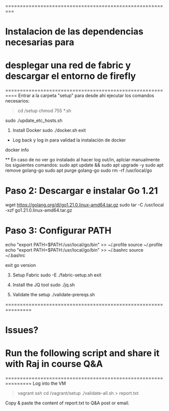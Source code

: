=========================================================
# Instalacion de las dependencias necesarias para
# desplegar una red de fabric y descargar el entorno de firefly
==========================================================
Entrar a la carpeta "setup" para desde ahí ejecutar los comandos necesarios:
> cd /setup
> chmod 755 *.sh

sudo ./update_etc_hosts.sh

1. Install Docker
sudo  ./docker.sh
exit

* Log back y log in para validad la instalación de docker

docker info

<!-- 2. Install GoLang
sudo  ./go.sh

* Log back in to the VM & check GoLang version -->


** En caso de no ver go instalado al hacer log out/in, aplciar manualmente los siguientes comandos:
sudo apt update && sudo apt upgrade -y
sudo apt remove golang-go
sudo apt purge golang-go
sudo rm -rf /usr/local/go

# Paso 2: Descargar e instalar Go 1.21
wget https://golang.org/dl/go1.21.0.linux-amd64.tar.gz
sudo tar -C /usr/local -xzf go1.21.0.linux-amd64.tar.gz

# Paso 3: Configurar PATH
echo "export PATH=$PATH:/usr/local/go/bin" >> ~/.profile
source ~/.profile
echo "export PATH=$PATH:/usr/local/go/bin" >> ~/.bashrc 
source ~/.bashrc

exit
go version

3. Setup Fabric
sudo -E   ./fabric-setup.sh
exit

4. Install the JQ tool
sudo ./jq.sh

6. Validate the setup
    ./validate-prereqs.sh

===============================================================
# Issues?
# Run the following script and share it with Raj in course Q&A
===============================================================
Log into the VM
> vagrant ssh
> cd /vagrant/setup
> ./validate-all.sh  > report.txt

Copy & paste the content of report.txt to Q&A post or email.